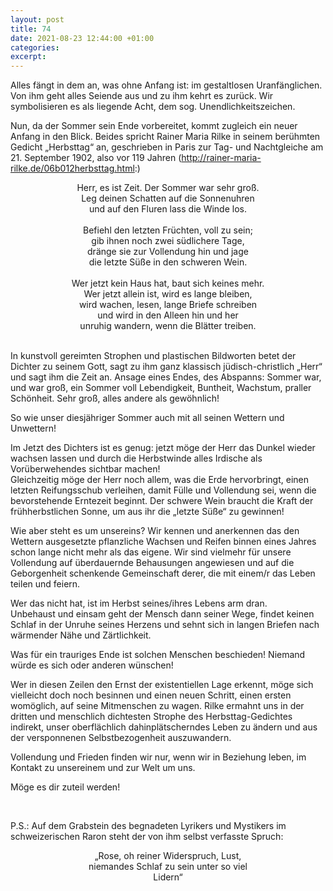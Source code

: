 ```yaml
---
layout: post
title: 74
date: 2021-08-23 12:44:00 +01:00
categories: 
excerpt: 
---
```


Alles fängt in dem an, was ohne Anfang ist: im gestaltlosen Uranfänglichen. Von ihm geht alles Seiende aus und zu ihm kehrt es zurück. Wir symbolisieren es als liegende Acht, dem sog. Unendlichkeitszeichen.

Nun, da der Sommer sein Ende vorbereitet, kommt zugleich ein neuer Anfang in den Blick. Beides spricht Rainer Maria Rilke in seinem berühmten Gedicht „Herbsttag“ an, geschrieben in Paris zur Tag- und Nachtgleiche am 21. September 1902, also vor 119 Jahren (<http://rainer-maria-rilke.de/06b012herbsttag.html>:)

<p align="center">
Herr, es ist Zeit. Der Sommer war sehr groß.<br/>
Leg deinen Schatten auf die Sonnenuhren<br/>
und auf den Fluren lass die Winde los.<br/>
<br/>
Befiehl den letzten Früchten, voll zu sein;<br/>
gib ihnen noch zwei südlichere Tage,<br/>
dränge sie zur Vollendung hin und jage<br/>
die letzte Süße in den schweren Wein.<br/>
<br/>
Wer jetzt kein Haus hat, baut sich keines mehr.<br/>
Wer jetzt allein ist, wird es lange bleiben,<br/>
wird wachen, lesen, lange Briefe schreiben<br/>
und wird in den Alleen hin und her<br/>
unruhig wandern, wenn die Blätter treiben.<br/><br/>
</p>

In kunstvoll gereimten Strophen und plastischen Bildworten betet der Dichter zu seinem Gott, sagt zu ihm ganz klassisch jüdisch-christlich „Herr“ und sagt ihm die Zeit an. Ansage eines Endes, des Abspanns: Sommer war, und war groß, ein Sommer voll Lebendigkeit, Buntheit, Wachstum, praller Schönheit. Sehr groß, alles andere als gewöhnlich!

So wie unser diesjähriger Sommer auch mit all seinen Wettern und Unwettern!

Im Jetzt des Dichters ist es genug: jetzt möge der Herr das Dunkel wieder wachsen lassen und durch die Herbstwinde alles Irdische als Vorüberwehendes sichtbar machen!\
Gleichzeitig möge der Herr noch allem, was die Erde hervorbringt, einen letzten Reifungsschub verleihen, damit Fülle und Vollendung sei, wenn die bevorstehende Erntezeit beginnt. Der schwere Wein braucht die Kraft der frühherbstlichen Sonne, um aus ihr die „letzte Süße“ zu gewinnen!

Wie aber steht es um unsereins? Wir kennen und anerkennen das den Wettern ausgesetzte pflanzliche Wachsen und Reifen binnen eines Jahres schon lange nicht mehr als das eigene. Wir sind vielmehr für unsere Vollendung auf überdauernde Behausungen angewiesen und auf die Geborgenheit schenkende Gemeinschaft derer, die mit einem/r das Leben teilen und feiern.

Wer das nicht hat, ist im Herbst seines/ihres Lebens arm dran.\
Unbehaust und einsam geht der Mensch dann seiner Wege, findet keinen Schlaf in der Unruhe seines Herzens und sehnt sich in langen Briefen nach wärmender Nähe und Zärtlichkeit.

Was für ein trauriges Ende ist solchen Menschen beschieden! Niemand würde es sich oder anderen wünschen!

Wer in diesen Zeilen den Ernst der existentiellen Lage erkennt, möge sich vielleicht doch noch besinnen und einen neuen Schritt, einen ersten womöglich, auf seine Mitmenschen zu wagen. Rilke ermahnt uns in der dritten und menschlich dichtesten Strophe des Herbsttag-Gedichtes indirekt, unser oberflächlich dahinplätscherndes Leben zu ändern und aus der versponnenen Selbstbezogenheit auszuwandern.

Vollendung und Frieden finden wir nur, wenn wir in Beziehung leben, im Kontakt zu unsereinem und zur Welt um uns.

Möge es dir zuteil werden!

<br/>

P.S.: Auf dem Grabstein des begnadeten Lyrikers und Mystikers im schweizerischen Raron steht der von ihm selbst verfasste Spruch:

<p align="center">
„Rose, oh reiner Widerspruch, Lust,<br/>
niemandes Schlaf zu sein unter so viel<br/>
Lidern“
</p>

